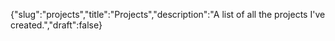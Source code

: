 {"slug":"projects","title":"Projects","description":"A list of all the projects I've created.","draft":false}